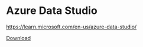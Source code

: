 # Azure Data Studio
https://learn.microsoft.com/en-us/azure-data-studio/

[Download](https://learn.microsoft.com/en-us/azure-data-studio/download-azure-data-studio)
